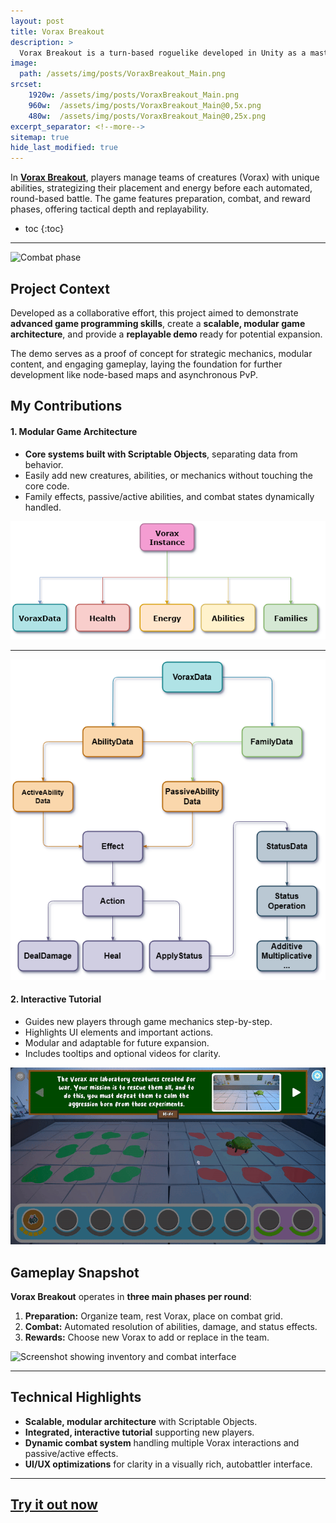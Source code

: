 ```yaml
---
layout: post
title: Vorax Breakout
description: >
  Vorax Breakout is a turn-based roguelike developed in Unity as a master's final project.
image: 
  path: /assets/img/posts/VoraxBreakout_Main.png
srcset:
    1920w: /assets/img/posts/VoraxBreakout_Main.png
    960w:  /assets/img/posts/VoraxBreakout_Main@0,5x.png
    480w:  /assets/img/posts/VoraxBreakout_Main@0,25x.png
excerpt_separator: <!--more-->
sitemap: true
hide_last_modified: true
---
```


In [**Vorax Breakout**](https://eva-qube.itch.io/vorax-breakout), players manage teams of creatures (Vorax) with unique abilities, strategizing their placement and energy before each automated, round-based battle. The game features preparation, combat, and reward phases, offering tactical depth and replayability.

<!--more-->

* toc
{:toc}

---

![Combat phase](/assets/img/posts/VoraxBreakout_Battle.gif)

## Project Context

Developed as a collaborative effort, this project aimed to demonstrate **advanced game programming skills**, create a **scalable, modular game architecture**, and provide a **replayable demo** ready for potential expansion.  

The demo serves as a proof of concept for strategic mechanics, modular content, and engaging gameplay, laying the foundation for further development like node-based maps and asynchronous PvP.

## My Contributions

#### 1. Modular Game Architecture

- **Core systems built with Scriptable Objects**, separating data from behavior.  
- Easily add new creatures, abilities, or mechanics without touching the core code.  
- Family effects, passive/active abilities, and combat states dynamically handled.

![Diagram of architecture](/assets/img/posts/VoraxBreakout_Main_Architecture00.png)

---

![Diagram of scriptable objects](/assets/img/posts/VoraxBreakout_Main_Architecture01.png)

#### 2. Interactive Tutorial
- Guides new players through game mechanics step-by-step.  
- Highlights UI elements and important actions.  
- Modular and adaptable for future expansion.  
- Includes tooltips and optional videos for clarity.

![GIF showing tutorial in action](/assets/img/posts/VoraxBreakout_Tutorial.gif)

## Gameplay Snapshot

**Vorax Breakout** operates in **three main phases per round**:

1. **Preparation:** Organize team, rest Vorax, place on combat grid.  
2. **Combat:** Automated resolution of abilities, damage, and status effects.  
3. **Rewards:** Choose new Vorax to add or replace in the team.

![Screenshot showing inventory and combat interface](/assets/img/posts/VoraxBreakout_Preparation.gif)

---

## Technical Highlights

- **Scalable, modular architecture** with Scriptable Objects.  
- **Integrated, interactive tutorial** supporting new players.  
- **Dynamic combat system** handling multiple Vorax interactions and passive/active effects.  
- **UI/UX optimizations** for clarity in a visually rich, autobattler interface.

---

## [Try it out now](https://eva-qube.itch.io/vorax-breakout)